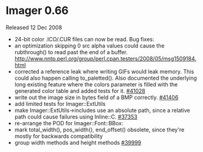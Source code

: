 # Imager 0.66

Released 12 Dec 2008

- 24-bit color .ICO/.CUR files can now be read. Bug fixes: 
- an optimization skipping 0 src alpha values could cause the rubthrough() to read past the end of a buffer. http://www.nntp.perl.org/group/perl.cpan.testers/2008/05/msg1509184.html 
- corrected a reference leak where writing GIFs would leak memory. This could also happen calling to_paletted(). Also documented the underlying long existing feature where the colors parameter is filled with the generated color table and added tests for it. [#41028](https://github.com/tonycoz/imager/isssues/41028) 
- write out the image size in bytes field of a BMP correctly. [#41406](https://github.com/tonycoz/imager/isssues/41406) 
- add limited tests for Imager::ExtUtils 
- make Imager::ExtUtils->includes use an absolute path, since a relative path could cause failures using Inline::C. [#37353](https://github.com/tonycoz/imager/isssues/37353) 
- re-arrange the POD for Imager::Font::BBox:
- mark total_width(), pos_width(), end_offset() obsolete, since they're mostly for backwards compatibility
- group width methods and height methods [#39999](https://github.com/tonycoz/imager/isssues/39999)